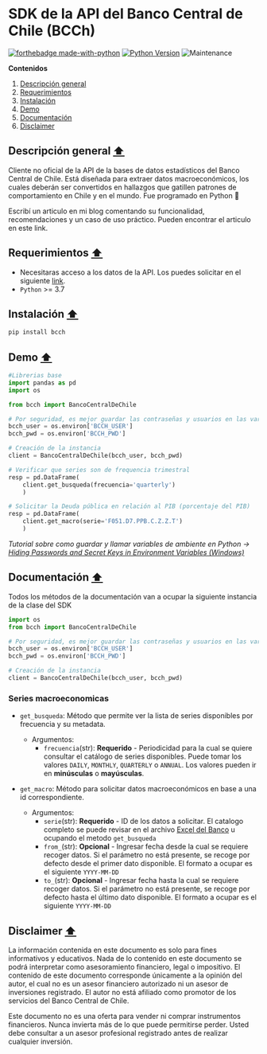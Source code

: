 # SDK de la API del Banco Central de Chile (BCCh)

[![forthebadge made-with-python](http://ForTheBadge.com/images/badges/made-with-python.svg)](https://www.python.org/) [![Python Version](https://img.shields.io/badge/Python-3.8+-blue.svg)](https://shields.io/) ![Maintenance](https://img.shields.io/badge/Maintained%3F-yes-green.svg)

**Contenidos**

1. [Descripción general](#descripción-general-arrow_up)
2. [Requerimientos](#requerimientos-arrow_up)
3. [Instalación](#instalación-arrow_up)
4. [Demo](#instalación-arrow_up)
5. [Documentación](#documentación-arrow_up)
6. [Disclaimer](#disclaimer-arrow_up)

## Descripción general [:arrow_up:](#api-del-bcch-sdk)

Cliente no oficial de la API de la bases de datos estadísticos del Banco Central de Chile. Está diseñada para extraer datos macroeconómicos, los cuales deberán ser convertidos en hallazgos que gatillen patrones de comportamiento en Chile y en el mundo. Fue programado en Python :snake:

Escribí un articulo en mi blog comentando su funcionalidad, recomendaciones y un caso de uso práctico. Pueden encontrar el articulo en este link.

## Requerimientos [:arrow_up:](#api-del-bcch-sdk)

- Necesitaras acceso a los datos de la API. Los puedes solicitar en el siguiente [link](https://si3.bcentral.cl/estadisticas/Principal1/Web_Services/index.htm).
- ```Python``` >= 3.7

## Instalación [:arrow_up:](#api-del-bcch-sdk)
```python
pip install bcch
```
## Demo [:arrow_up:](#api-del-bcch-sdk)
```python
#Librerias base
import pandas as pd
import os

from bcch import BancoCentralDeChile

# Por seguridad, es mejor guardar las contraseñas y usuarios en las variables de entorno
bcch_user = os.environ['BCCH_USER']
bcch_pwd = os.environ['BCCH_PWD']

# Creación de la instancia
client = BancoCentralDeChile(bcch_user, bcch_pwd)

# Verificar que series son de frequencia trimestral
resp = pd.DataFrame(
    client.get_busqueda(frecuencia='quarterly')
    )

# Solicitar la Deuda pública en relación al PIB (porcentaje del PIB)
resp = pd.DataFrame(
    client.get_macro(serie='F051.D7.PPB.C.Z.Z.T')
    )
```
*Tutorial sobre como guardar y llamar variables de ambiente en Python -> [Hiding Passwords and Secret Keys in Environment Variables (Windows)](https://youtu.be/IolxqkL7cD8)*

## Documentación [:arrow_up:](#api-del-bcch-sdk)

Todos los métodos de la documentación van a ocupar la siguiente instancia de la clase del SDK

```python
import os
from bcch import BancoCentralDeChile

# Por seguridad, es mejor guardar las contraseñas y usuarios en las variables de entorno
bcch_user = os.environ['BCCH_USER']
bcch_pwd = os.environ['BCCH_PWD']

# Creación de la instancia
client = BancoCentralDeChile(bcch_user, bcch_pwd)
```

### Series macroeconomicas
- ```get_busqueda```: Método que permite ver la lista de series disponibles por frecuencia y su metadata.
	- Argumentos:
		- ```frecuencia```(str): **Requerido** - Periodicidad para la cual se quiere consultar el catálogo de series disponibles. Puede tomar los valores ```DAILY```, ```MONTHLY```, ```QUARTERLY``` o ```ANNUAL```. Los valores pueden ir en **minúsculas** o **mayúsculas**.

- ```get_macro```: Método para solicitar datos macroeconómicos en base a una id correspondiente.
	- Argumentos:
		- ```serie```(str): **Requerido** - ID de los datos a solicitar. El catalogo completo se puede revisar en el archivo [Excel del Banco](https://si3.bcentral.cl/estadisticas/Principal1/Web_Services/index.htm) u ocupando el metodo ```get_busqueda```
		- ```from_```(str): **Opcional** - Ingresar fecha desde la cual se requiere recoger datos. Si el parámetro no está presente, se recoge por defecto desde el primer dato disponible. El formato a ocupar es el siguiente ```YYYY-MM-DD```
		- ```to_```(str): **Opcional** - Ingresar fecha hasta la cual se requiere recoger datos. Si el parámetro no está presente, se recoge por defecto hasta el último dato disponible. El formato a ocupar es el siguiente ```YYYY-MM-DD```

## Disclaimer [:arrow_up:](#api-del-bcch-sdk)
La información contenida en este documento es solo para fines informativos y educativos. Nada de lo contenido en este documento se podrá interpretar como asesoramiento financiero, legal o impositivo. El contenido de este documento corresponde únicamente a la opinión del autor, el cual no es un asesor financiero autorizado ni un asesor de inversiones registrado. El autor no está afiliado como promotor de los servicios del Banco Central de Chile.

Este documento no es una oferta para vender ni comprar instrumentos financieros. Nunca invierta más de lo que puede permitirse perder. Usted debe consultar a un asesor profesional registrado antes de realizar cualquier inversión.
